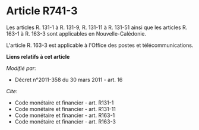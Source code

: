 # Article R741-3

Les articles R. 131-1 à R. 131-9, 
R. 131-11 à R. 131-51 ainsi que les articles R. 163-1 à R. 163-3 sont applicables en Nouvelle-Calédonie. 

L'article R. 163-3 est applicable à l'Office des postes et télécommunications.

**Liens relatifs à cet article**

_Modifié par_:

  - Décret n°2011-358 du 30 mars 2011 - art. 16

_Cite_:

  - Code monétaire et financier - art. R131-1
  - Code monétaire et financier - art. R131-11
  - Code monétaire et financier - art. R163-1
  - Code monétaire et financier - art. R163-3

